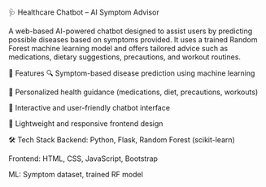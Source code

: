🩺 Healthcare Chatbot – AI Symptom Advisor

A web-based AI-powered chatbot designed to assist users by predicting possible diseases based on symptoms provided. It uses a trained Random Forest machine learning model and offers tailored advice such as medications, dietary suggestions, precautions, and workout routines.


🚀 Features
🔍 Symptom-based disease prediction using machine learning

💊 Personalized health guidance (medications, diet, precautions, workouts)

💬 Interactive and user-friendly chatbot interface

📱 Lightweight and responsive frontend design

🛠️ Tech Stack
Backend: Python, Flask, Random Forest (scikit-learn)

Frontend: HTML, CSS, JavaScript, Bootstrap

ML: Symptom dataset, trained RF model
